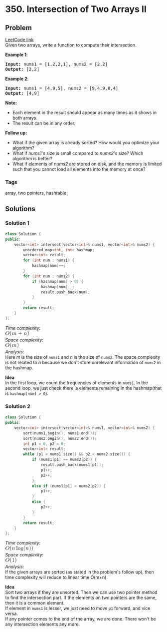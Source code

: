 # 350. Intersection of Two Arrays II
## Problem
[LeetCode link](https://leetcode.com/problems/intersection-of-two-arrays-ii/)  
Given two arrays, write a function to compute their intersection.

**Example 1**:  

<pre>
<b>Input:</b> nums1 = [1,2,2,1], nums2 = [2,2]
<b>Output:</b> [2,2]
</pre> 

**Example 2**:  
<pre>
<b>Input:</b> nums1 = [4,9,5], nums2 = [9,4,9,8,4]
<b>Output:</b> [4,9]
</pre>

**Note:**  
- Each element in the result should appear as many times as it shows in both arrays.
- The result can be in any order.

**Follow up:**
- What if the given array is already sorted? How would you optimize your algorithm?
- What if *nums1*'s size is small compared to *nums2*'s size? Which algorithm is better?
- What if elements of *nums2* are stored on disk, and the memory is limited such that you cannot load all elements into the memory at once?

### Tags
array, two pointers, hashtable

## Solutions
### Solution 1
```c++
class Solution {
public:
    vector<int> intersect(vector<int>& nums1, vector<int>& nums2) {
        unordered_map<int, int> hashmap;
        vector<int> result;
        for (int num : nums1) {
            hashmap[num]++;
        }
        for (int num : nums2) {
            if (hashmap[num] > 0) {
                hashmap[num]--;
                result.push_back(num);
            }
        }
        return result;
    }
};
```

*Time complexity*:  
![](resources/mPlusN.png)  
*Space complexity*:  
![](resources/mLinear.png)  
*Analysis*:  
Here *m* is the size of `nums1` and *n* is the size of `nums2`. The space complexity is not related to *n* because we don't store unrelevant information of `nums2` in the hashmap.  


**Idea**  
In the first loop, we count the frequencies of elements in `nums1`. In the second loop, we just check there is elements remaining in the hashmap(that is `hashmap[num] > 0`). 

### Solution 2
```c++
class Solution {
public:
    vector<int> intersect(vector<int>& nums1, vector<int>& nums2) {
        sort(nums1.begin(), nums1.end());
        sort(nums2.begin(), nums2.end());
        int p1 = 0, p2 = 0;
        vector<int> result;
        while (p1 < nums1.size() && p2 < nums2.size()) {
            if (nums1[p1] == nums2[p2]) {
                result.push_back(nums1[p1]);
                p1++;
                p2++;
            }
            else if (nums1[p1] < nums2[p2]) {
                p1++;
            }
            else {
                p2++;
            }
        }
        return result;
    }
};
```

*Time complexity*:  
![](resources/loglinear.png)  
*Space complexity*:  
![](constant.png)  
*Analysis*:  
If the given arrays are sorted (as stated in the problem's follow up), then time complexity will reduce to linear time O(m+n).  

**Idea**  
Sort two arrays if they are unsorted. Then we can use two pointer method to find the intersection part. If the elements on two pointers are the same, then it is a common element.  
If element in `nums1` is lesser, we just need to move `p1` forward, and vice versa.  
If any pointer comes to the end of the array, we are done. There won't be any intersection elements any more.
